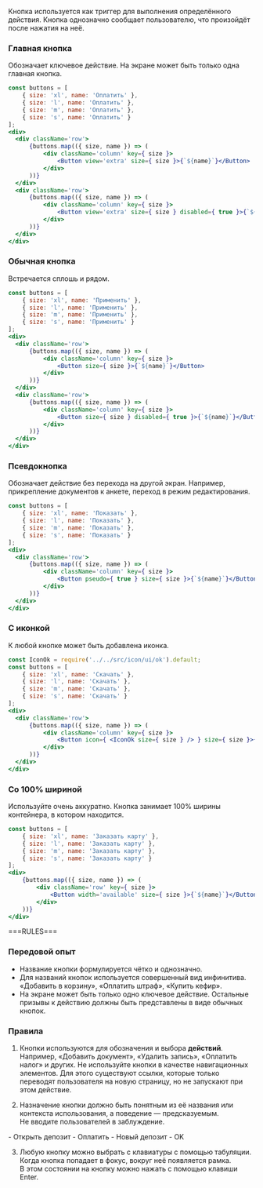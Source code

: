 Кнопка используется как триггер для выполнения определённого действия. Кнопка однозначно сообщает пользователю, что произойдёт после нажатия на неё.

### Главная кнопка
Обозначает ключевое действие. На экране может быть только одна главная кнопка.
```jsx
const buttons = [
    { size: 'xl', name: 'Оплатить' },
    { size: 'l', name: 'Оплатить' },
    { size: 'm', name: 'Оплатить' },
    { size: 's', name: 'Оплатить' }
];
<div>
  <div className='row'>
      {buttons.map(({ size, name }) => (
          <div className='column' key={ size }>
              <Button view='extra' size={ size }>{`${name}`}</Button>
          </div>
      ))}
  </div>
  <div className='row'>
      {buttons.map(({ size, name }) => (
          <div className='column' key={ size }>
              <Button view='extra' size={ size } disabled={ true }>{`${name}`}</Button>
          </div>
      ))}
  </div>
</div>
```

### Обычная кнопка
Встречается сплошь и рядом.
```jsx
const buttons = [
    { size: 'xl', name: 'Применить' },
    { size: 'l', name: 'Применить' },
    { size: 'm', name: 'Применить' },
    { size: 's', name: 'Применить' }
];
<div>
  <div className='row'>
      {buttons.map(({ size, name }) => (
          <div className='column' key={ size }>
              <Button size={ size }>{`${name}`}</Button>
          </div>
      ))}
  </div>
  <div className='row'>
      {buttons.map(({ size, name }) => (
          <div className='column' key={ size }>
              <Button size={ size } disabled={ true }>{`${name}`}</Button>
          </div>
      ))}
  </div>
</div>
```

### Псевдокнопка
Обозначает действие без перехода на другой экран. Например, прикрепление документов к анкете, переход в режим редактирования.
```jsx
const buttons = [
    { size: 'xl', name: 'Показать' },
    { size: 'l', name: 'Показать' },
    { size: 'm', name: 'Показать' },
    { size: 's', name: 'Показать' }
];
<div>
  <div className='row'>
      {buttons.map(({ size, name }) => (
          <div className='column' key={ size }>
              <Button pseudo={ true } size={ size }>{`${name}`}</Button>
          </div>
      ))}
  </div>
</div>
```

### С иконкой
К любой кнопке может быть добавлена иконка.
```jsx
const IconOk = require('../../src/icon/ui/ok').default;
const buttons = [
    { size: 'xl', name: 'Скачать' },
    { size: 'l', name: 'Скачать' },
    { size: 'm', name: 'Скачать' },
    { size: 's', name: 'Скачать' }
];
<div>
  <div className='row'>
      {buttons.map(({ size, name }) => (
          <div className='column' key={ size }>
              <Button icon={ <IconOk size={ size } /> } size={ size }>{`${name}`}</Button>
          </div>
      ))}
  </div>
</div>
```

### Со 100% шириной
Используйте очень аккуратно. Кнопка занимает 100% ширины контейнера, в котором находится.
```jsx
const buttons = [
    { size: 'xl', name: 'Заказать карту' },
    { size: 'l', name: 'Заказать карту' },
    { size: 'm', name: 'Заказать карту' },
    { size: 's', name: 'Заказать карту' }
];
<div>
    {buttons.map(({ size, name }) => (
        <div className='row' key={ size }>
            <Button width='available' size={ size }>{`${name}`}</Button>
        </div>
    ))}
</div>
```


===RULES===


### Передовой опыт

- Название кнопки формулируется чётко и однозначно.
- Для названий кнопок используется совершенный вид инфинитива. «Добавить в корзину», «Оплатить штраф», «Купить кефир».
- На экране может быть только одно ключевое действие. Остальные призывы к действию должны быть представлены в виде обычных кнопок.

### Правила

1. Кнопки используются для обозначения и выбора **действий**. Например, «Добавить документ», «Удалить запись», «Оплатить налог» и других. Не используйте кнопки в качестве навигационных элементов. Для этого существуют ссылки, которые только переводят пользователя на новую страницу, но не запускают при этом действие.

2. Назначение кнопки должно быть понятным из её названия или контекста использования, а поведение — предсказуемым. Не вводите пользователей в заблуждение.

  <div className='rules'>
    <span className='rules__section rules__section_good'>
      - Открыть депозит
      - Оплатить
    </span>
    <span className='rules__section rules__section_bad'>
      - Новый депозит
      - OK
    </span>
  </div>

3. Любую кнопку можно выбрать с клавиатуры с помощью табуляции. Когда кнопка попадает в фокус, вокруг неё появляется рамка. В этом состоянии на кнопку можно нажать с помощью клавиши Enter.
